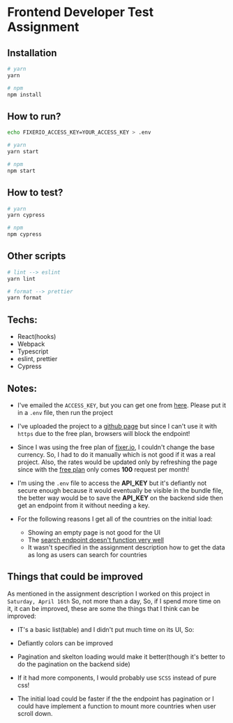 # Frontend Developer Test Assignment

## Installation

```bash
# yarn
yarn

# npm
npm install
```

## How to run?

```bash
echo FIXERIO_ACCESS_KEY=YOUR_ACCESS_KEY > .env

# yarn
yarn start

# npm
npm start
```

## How to test?

```bash
# yarn
yarn cypress

# npm
npm cypress
```

## Other scripts

```bash
# lint --> eslint
yarn lint

# format --> prettier
yarn format
```


## Techs:
- React(hooks)
- Webpack
- Typescript
- eslint, prettier
- Cypress

## Notes:

- I've emailed the `ACCESS_KEY`, but you can get one from [here][fixerio]. Please put it in a `.env` file, then run the project

- I've uploaded the project to a [github page][gh-page] but since I can't use it with `https` due to the free plan,
  browsers will block the endpoint!

- Since I was using the free plan of [fixer.io][fixerio], I couldn't change the base currency.
 So, I had to do it manually which is not good if it was a real project.
 Also, the rates would be updated only by refreshing the page since with the [free plan][fixerio]
 only comes **100** request per month!

- I'm using the `.env` file to access the **API_KEY** but it's defiantly
 not secure enough because it would eventually be visible in the bundle file,
 the better way would be to save the **API_KEY** on the backend side then get an
 endpoint from it without needing a key.

- For the following reasons I get all of the countries on the initial load:
  - Showing an empty page is not good for the UI
  - The [search endpoint doesn't function very well][rc-api-bug]
  - It wasn't specified in the assignment description how to get the data as long as users can search for countries

## Things that could be improved

As mentioned in the assignment description I worked on this project in `Saturday, April 16th`
So, not more than a day, So, if I spend more time on it, it can be improved, these are some the things that I think can be improved:

- IT's a basic list(table) and I didn't put much time on its UI, So:
 - Defiantly colors can be improved
 - Pagination and skelton loading would make it better(though it's better to do the pagination on the backend side)
 - If it had more components, I would probably use `SCSS` instead of pure css!

- The initial load could be faster if the the endpoint has pagination or
 I could have implement a function to mount more countries when user scroll down.


<!-- External Links -->
[fixerio]: https://fixer.io/product
[gh-page]: https://qorbanzadeh.github.io/currency-convertor/
[rc-api-bug]: https://restcountries.com/v3.1/name/iran

